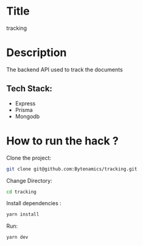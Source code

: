 # Title
tracking
# Description
The backend API used to track the documents
## Tech Stack: 
- Express
- Prisma
- Mongodb

# How to run the hack ?

Clone the project:
```bash
git clone git@github.com:Bytenamics/tracking.git
```
Change Directory:
```bash
cd tracking
```
Install dependencies : 
```bash
yarn install
```
Run:
```bash
yarn dev
```



